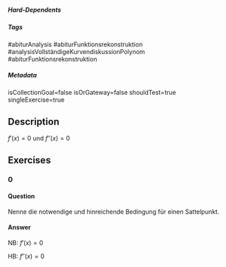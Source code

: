 ##### Hard-Dependents
##### Tags
#abiturAnalysis
#abiturFunktionsrekonstruktion
#analysisVollständigeKurvendiskussionPolynom 
#abiturFunktionsrekonstruktion
##### Metadata
isCollectionGoal=false
isOrGateway=false
shouldTest=true
singleExercise=true
## Description
 $f'(x)=0$ und $f''(x)=0$ 
## Exercises
### 0
#### Question
Nenne die notwendige und hinreichende Bedingung für einen Sattelpunkt.
#### Answer
NB: $f'(x)=0$

HB: $f''(x)=0$
